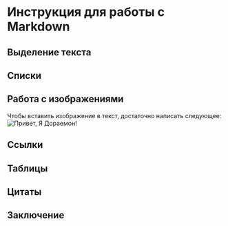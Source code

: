 # Инструкция для работы с Markdown

 ## Выделение текста

 ## Списки

 ## Работа с изображениями
Чтобы вставить изображение в текст, достаточно написать следующее:
![Привет, Я Дораемон!](Doraemon.jpg)

 ## Ссылки

 ## Таблицы
 
 ## Цитаты

 ## Заключение                                      
